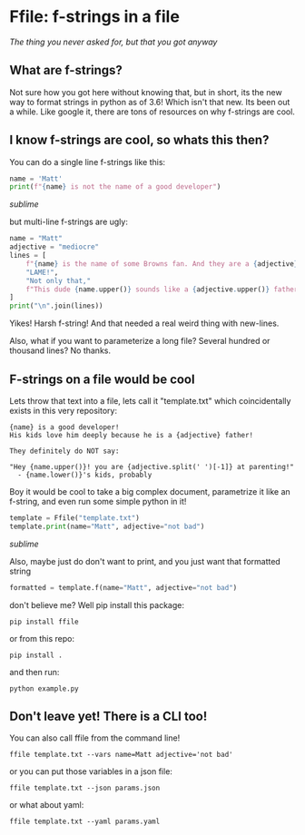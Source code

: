 # Ffile: f-strings in a file
*The thing you never asked for, but that you got anyway*

## What are f-strings?  
Not sure how you got here without knowing that, but in short, its the new way to format strings in python as of 3.6!  Which isn't that new.  Its been out a while.  Like google it, there are tons of resources on why f-strings are cool.

## I know f-strings are cool, so whats this then?
You can do a single line f-strings like this:

```python
name = 'Matt'
print(f"{name} is not the name of a good developer")
```

*sublime*

but multi-line f-strings are ugly:
```python
name = "Matt"
adjective = "mediocre"
lines = [
    f"{name} is the name of some Browns fan. And they are a {adjective} football team.",
    "LAME!",
    "Not only that,"
    f"This dude {name.upper()} sounds like a {adjective.upper()} father!",
]
print("\n".join(lines))
```

Yikes! Harsh f-string! And that needed a real weird thing with new-lines.

Also, what if you want to parameterize a long file?  Several hundred or thousand lines? No thanks. 

## F-strings on a file would be cool
Lets throw that text into a file, lets call it "template.txt" which coincidentally exists in this very repository:

```
{name} is a good developer!
His kids love him deeply because he is a {adjective} father!

They definitely do NOT say:

"Hey {name.upper()}! you are {adjective.split(' ')[-1]} at parenting!"
  - {name.lower()}'s kids, probably
```

Boy it would be cool to take a big complex document, parametrize it like an f-string, and even run some simple python in it!

```python
template = Ffile("template.txt")
template.print(name="Matt", adjective="not bad")
```

*sublime*

Also, maybe just do don't want to print, and you just want that formatted string

```python
formatted = template.f(name="Matt", adjective="not bad")
```

don't believe me?  Well pip install this package:

`pip install ffile`

or from this repo:

`pip install .`

and then run:

`python example.py`

## Don't leave yet!  There is a CLI too!
You can also call ffile from the command line!

`ffile template.txt --vars name=Matt adjective='not bad'`

or you can put those variables in a json file:

`ffile template.txt --json params.json`

or what about yaml:

`ffile template.txt --yaml params.yaml`